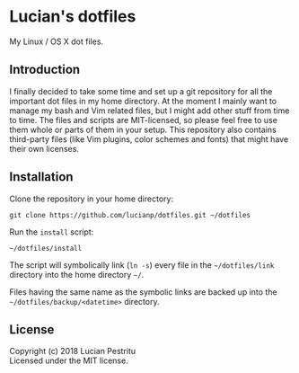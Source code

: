 Lucian's dotfiles
=================
My Linux / OS X dot files.

Introduction
------------
I finally decided to take some time and set up a git repository for all the
important dot files in my home directory.
At the moment I mainly want to manage my bash and Vim related files, but I might
add other stuff from time to time.
The files and scripts are MIT-licensed, so please feel free to use them whole or
parts of them in your setup.
This repository also contains third-party files (like Vim plugins, color schemes
and fonts) that might have their own licenses.

Installation
------------
Clone the repository in your home directory:

    git clone https://github.com/lucianp/dotfiles.git ~/dotfiles

Run the `install` script:

    ~/dotfiles/install

The script will symbolically link (`ln -s`) every file in the `~/dotfiles/link`
directory into the home directory `~/`.

Files having the same name as the symbolic links are backed up into the
`~/dotfiles/backup/<datetime>` directory.

License
-------
Copyright (c) 2018 Lucian Pestritu  
Licensed under the MIT license.

